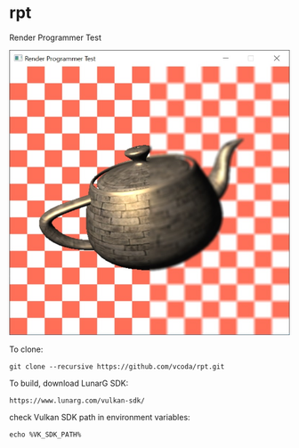# rpt
Render Programmer Test

<p align="center">
    <img src="./blur/screenshot.jpg" width="512px" height="512px">
</p>


To clone:
```
git clone --recursive https://github.com/vcoda/rpt.git
```

To build, download LunarG SDK:
```
https://www.lunarg.com/vulkan-sdk/
```

check Vulkan SDK path in environment variables:
```
echo %VK_SDK_PATH%
```
